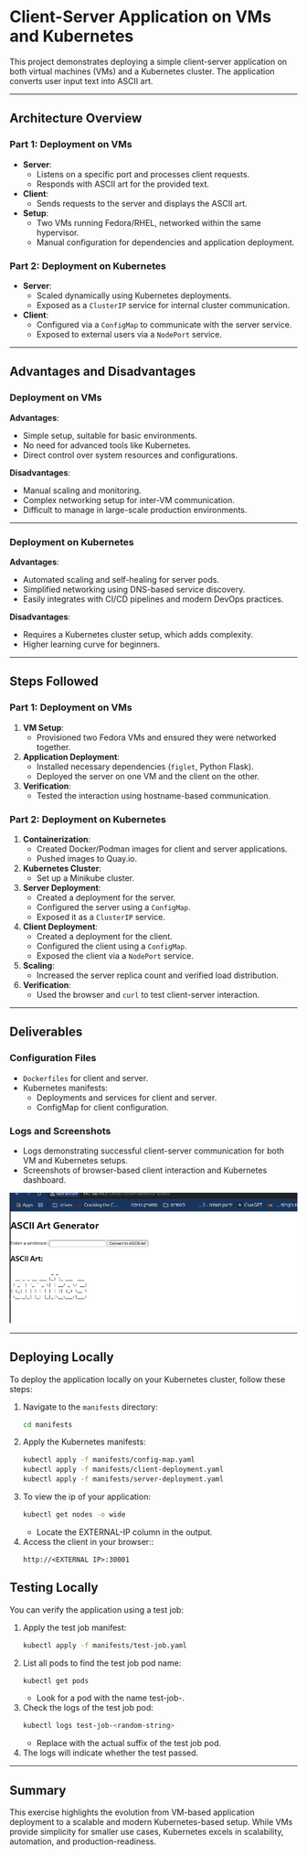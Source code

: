 # **Client-Server Application on VMs and Kubernetes**

This project demonstrates deploying a simple client-server application on both virtual machines (VMs) and a Kubernetes cluster. The application converts user input text into ASCII art.

---

## **Architecture Overview**

### **Part 1: Deployment on VMs**
- **Server**:
  - Listens on a specific port and processes client requests.
  - Responds with ASCII art for the provided text.
- **Client**:
  - Sends requests to the server and displays the ASCII art.
- **Setup**:
  - Two VMs running Fedora/RHEL, networked within the same hypervisor.
  - Manual configuration for dependencies and application deployment.

### **Part 2: Deployment on Kubernetes**
- **Server**:
  - Scaled dynamically using Kubernetes deployments.
  - Exposed as a `ClusterIP` service for internal cluster communication.
- **Client**:
  - Configured via a `ConfigMap` to communicate with the server service.
  - Exposed to external users via a `NodePort` service.

---

## **Advantages and Disadvantages**

### **Deployment on VMs**

**Advantages**:
- Simple setup, suitable for basic environments.
- No need for advanced tools like Kubernetes.
- Direct control over system resources and configurations.

**Disadvantages**:
- Manual scaling and monitoring.
- Complex networking setup for inter-VM communication.
- Difficult to manage in large-scale production environments.

---

### **Deployment on Kubernetes**

**Advantages**:
- Automated scaling and self-healing for server pods.
- Simplified networking using DNS-based service discovery.
- Easily integrates with CI/CD pipelines and modern DevOps practices.

**Disadvantages**:
- Requires a Kubernetes cluster setup, which adds complexity.
- Higher learning curve for beginners.

---

## **Steps Followed**

### **Part 1: Deployment on VMs**
1. **VM Setup**:
   - Provisioned two Fedora VMs and ensured they were networked together.
2. **Application Deployment**:
   - Installed necessary dependencies (`figlet`, Python Flask).
   - Deployed the server on one VM and the client on the other.
3. **Verification**:
   - Tested the interaction using hostname-based communication.

### **Part 2: Deployment on Kubernetes**
1. **Containerization**:
   - Created Docker/Podman images for client and server applications.
   - Pushed images to Quay.io.
2. **Kubernetes Cluster**:
   - Set up a Minikube cluster.
3. **Server Deployment**:
   - Created a deployment for the server.
   - Configured the server using a `ConfigMap`.
   - Exposed it as a `ClusterIP` service.
4. **Client Deployment**:
   - Created a deployment for the client.
   - Configured the client using a `ConfigMap`.
   - Exposed the client via a `NodePort` service.
5. **Scaling**:
   - Increased the server replica count and verified load distribution.
6. **Verification**:
   - Used the browser and `curl` to test client-server interaction.

---

## **Deliverables**


### **Configuration Files**
- `Dockerfiles` for client and server.
- Kubernetes manifests:
  - Deployments and services for client and server.
  - ConfigMap for client configuration.

### **Logs and Screenshots**
- Logs demonstrating successful client-server communication for both VM and Kubernetes setups.
- Screenshots of browser-based client interaction and Kubernetes dashboard.

![alt text](frontend.png)

---
## **Deploying Locally**

To deploy the application locally on your Kubernetes cluster, follow these steps:

1. Navigate to the `manifests` directory:
    ```bash
    cd manifests
    ```
2. Apply the Kubernetes manifests:
    ```bash
    kubectl apply -f manifests/config-map.yaml
    kubectl apply -f manifests/client-deployment.yaml 
    kubectl apply -f manifests/server-deployment.yaml  
    ```
3. To view the ip of your application:
    ```bash
    kubectl get nodes -o wide
    ```
    * Locate the EXTERNAL-IP column in the output.
4. Access the client in your browser::
    ```
    http://<EXTERNAL IP>:30001
    ```

## **Testing Locally**
You can verify the application using a test job:
1. Apply the test job manifest:
    ```bash
    kubectl apply -f manifests/test-job.yaml
    ```
2. List all pods to find the test job pod name:
    ```bash
    kubectl get pods
    ```
    * Look for a pod with the name test-job-<random-string>.
3. Check the logs of the test job pod:
    ```bash
    kubectl logs test-job-<random-string>
    ```
    * Replace <random-string> with the actual suffix of the test job pod.
4. The logs will indicate whether the test passed.


---

## **Summary**

This exercise highlights the evolution from VM-based application deployment to a scalable and modern Kubernetes-based setup. While VMs provide simplicity for smaller use cases, Kubernetes excels in scalability, automation, and production-readiness.
